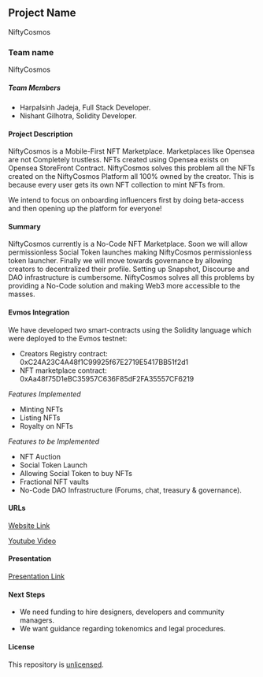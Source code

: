 ## Project Name

NiftyCosmos

### Team name

NiftyCosmos

##### Team Members

-   Harpalsinh Jadeja, Full Stack Developer.
-   Nishant Gilhotra, Solidity Developer.

#### Project Description

NiftyCosmos is a Mobile-First NFT Marketplace. Marketplaces like Opensea are not Completely trustless. NFTs created using Opensea exists on Opensea StoreFront Contract. NiftyCosmos solves this problem all the NFTs created on the NiftyCosmos Platform all 100% owned by the creator. This is because every user gets its own NFT collection to mint NFTs from.

We intend to focus on onboarding influencers first by doing beta-access and then opening up the platform for everyone!

#### Summary

NiftyCosmos currently is a No-Code NFT Marketplace. Soon we will allow permissionless Social Token launches making NiftyCosmos permissionless token launcher. Finally we will move towards governance by allowing creators to decentralized their profile. Setting up Snapshot, Discourse and DAO infrastructure is cumbersome. NiftyCosmos solves all this problems by providing a No-Code solution and making Web3 more accessible to the masses.

#### Evmos Integration

We have developed two smart-contracts using the Solidity language which were deployed to the Evmos testnet:

-   Creators Registry contract: 0xC24A23C4A48f1C99925f67E2719E5417BB51f2d1
-   NFT marketplace contract: 0xAa48f75D1eBC35957C636F85dF2FA35557CF6219

_Features Implemented_

-   Minting NFTs
-   Listing NFTs
-   Royalty on NFTs

_Features to be Implemented_

-   NFT Auction
-   Social Token Launch
-   Allowing Social Token to buy NFTs
-   Fractional NFT vaults
-   No-Code DAO Infrastructure (Forums, chat, treasury & governance).

#### URLs

[Website Link](https://niftycosmos.netlify.app/)

[Youtube Video](https://youtu.be/m4pf64id8UQ)

#### Presentation

[Presentation Link](https://bit.ly/3IrUyAA)

#### Next Steps

-   We need funding to hire designers, developers and community managers.
-   We want guidance regarding tokenomics and legal procedures.

#### License

This repository is [unlicensed](http://unlicense.org/).

